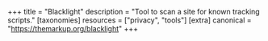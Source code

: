 +++
title = "Blacklight"
description = "Tool to scan a site for known tracking scripts."
[taxonomies]
resources = ["privacy", "tools"]
[extra]
canonical = "https://themarkup.org/blacklight"
+++